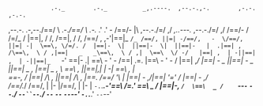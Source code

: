                 .-._        .-._          _,.----.  ,--.-.,-.        ,-.-.                   ,-.-. 
 ,--.-.  .-,--./==/ \  .-._/==/ \  .-._ .' .' -   \/==/- |\  \,--.-./=/ ,/ _,..---._  ,--.-./=/ ,/ 
/==/- / /=/_ / |==|, \/ /, /==|, \/ /, /==/  ,  ,-'|==|_ `/_ /==/, ||=| -/==/,   -  \/==/, ||=| -| 
\==\, \/=/. /  |==|-  \|  ||==|-  \|  ||==|-   |  .|==| ,   /\==\,  \ / ,|==|   _   _\==\,  \ / ,| 
 \==\  \/ -/   |==| ,  | -||==| ,  | -||==|_   `-' \==|-  .|  \==\ - ' - /==|  .=.   |\==\ - ' - / 
  |==|  ,_/    |==| -   _ ||==| -   _ ||==|   _  , |==| _ , \  \==\ ,   ||==|,|   | -| \==\ ,   |  
  \==\-, /     |==|  /\ , ||==|  /\ , |\==\.       /==/  '\  | |==| -  ,/|==|  '='   / |==| -  ,/  
  /==/._/      /==/, | |- |/==/, | |- | `-.`.___.-'\==\ /\=\.' \==\  _ / |==|-,   _`/  \==\  _ /   
  `--`-`       `--`./  `--``--`./  `--`             `--`        `--`--'  `-.`.____.'    `--`--'    
                                                                                     
<!--
**ynnckvdv/ynnckvdv** is a ✨ _special_ ✨ repository because its `README.md` (this file) appears on your GitHub profile.

Here are some ideas to get you started:

- 🔭 I’m currently working on ...
- 🌱 I’m currently learning ...
- 👯 I’m looking to collaborate on ...
- 🤔 I’m looking for help with ...
- 💬 Ask me about ...
- 📫 How to reach me: ...
- 😄 Pronouns: ...
- ⚡ Fun fact: ...
-->
